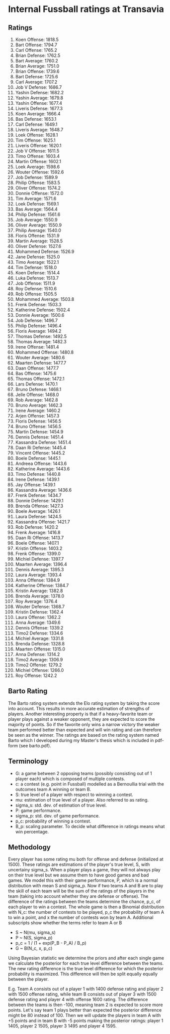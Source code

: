 # Internal Fussball ratings at Transavia
## Ratings
1. Koen Offense: 1818.5 
2. Bart Offense: 1794.7 
3. Carl Offense: 1765.2 
4. Brian Defense: 1762.5 
5. Bart Average: 1760.2 
6. Brian Average: 1751.0 
7. Brian Offense: 1739.6 
8. Bart Defense: 1725.6 
9. Carl Average: 1707.2 
10. Job V Defense: 1686.7 
11. Yashin Defense: 1682.2 
12. Yashin Average: 1679.8 
13. Yashin Offense: 1677.4 
14. Liveris Defense: 1677.3 
15. Koen Average: 1666.4 
16. Bas Defense: 1653.1 
17. Carl Defense: 1649.1 
18. Liveris Average: 1648.7 
19. Loek Offense: 1628.1 
20. Tim Offense: 1625.1 
21. Liveris Offense: 1620.1 
22. Job V Offense: 1611.5 
23. Timo Offense: 1603.4 
24. Martin Offense: 1602.1 
25. Loek Average: 1598.6 
26. Wouter Offense: 1592.6 
27. Job Defense: 1589.9 
28. Philip Offense: 1583.5 
29. Oliver Offense: 1574.2 
30. Donnie Offense: 1572.0 
31. Tim Average: 1571.6 
32. Loek Defense: 1569.1 
33. Bas Average: 1564.4 
34. Philip  Defense: 1561.6 
35. Job Average: 1550.9 
36. Oliver Average: 1550.9 
37. Philip Average: 1540.0 
38. Floris Offense: 1531.9 
39. Martin Average: 1528.5 
40. Oliver Defense: 1527.6 
41. Mohammed Defense: 1526.9 
42. Jane Defense: 1525.0 
43. Timo Average: 1522.1 
44. Tim Defense: 1518.0 
45. Koen Defense: 1514.4 
46. Luka Defense: 1513.7 
47. Job Offense: 1511.9 
48. Roy Defense: 1510.6 
49. Rob Offense: 1505.5 
50. Mohammed Average: 1503.8 
51. Frenk  Defense: 1503.3 
52. Katherine Defense: 1502.4 
53. Donnie Average: 1500.6 
54. Job  Defense: 1496.7 
55. Philip Defense: 1496.4 
56. Floris Average: 1494.2 
57. Thomas Defense: 1492.5 
58. Thomas Average: 1482.3 
59. Irene Offense: 1481.4 
60. Mohammed Offense: 1480.8 
61. Wouter Average: 1480.6 
62. Maarten Defense: 1477.7 
63. Daan Offense: 1477.7 
64. Bas Offense: 1475.6 
65. Thomas Offense: 1472.1 
66. Lars Defense: 1470.1 
67. Bruno Defense: 1468.1 
68. Jelle Offense: 1468.0 
69. Rob Average: 1462.8 
70. Bruno Average: 1462.3 
71. Irene Average: 1460.2 
72. Arjen Offense: 1457.3 
73. Floris Defense: 1456.5 
74. Bruno Offense: 1456.5 
75. Martin Defense: 1454.9 
76. Dennis Defense: 1451.4 
77. Kassandra Defense: 1451.4 
78. Daan Ri Defense: 1445.4 
79. Vincent Offense: 1445.2 
80. Boele Defense: 1445.1 
81. Andreea Offense: 1443.6 
82. Katherine Average: 1443.6 
83. Timo Defense: 1440.8 
84. Irene Defense: 1439.1 
85. Jay Offense: 1439.1 
86. Kassandra Average: 1436.6 
87. Frenk Defense: 1434.7 
88. Donnie Defense: 1429.1 
89. Brenda Offense: 1427.3 
90. Boele Average: 1426.1 
91. Laura Defense: 1424.5 
92. Kassandra Offense: 1421.7 
93. Rob Defense: 1420.2 
94. Frenk Average: 1416.8 
95. Daan Ri Offense: 1413.7 
96. Boele Offense: 1407.1 
97. Kristin Offense: 1403.2 
98. Frenk Offense: 1399.0 
99. Michiel Defense: 1397.7 
100. Maarten Average: 1396.4 
101. Dennis Average: 1395.3 
102. Laura Average: 1393.4 
103. Anna Offense: 1384.9 
104. Katherine Offense: 1384.7 
105. Kristin Average: 1382.8 
106. Brenda Average: 1378.0 
107. Roy Average: 1376.4 
108. Wouter Defense: 1368.7 
109. Kristin Defense: 1362.4 
110. Laura Offense: 1362.2 
111. Anna Average: 1349.6 
112. Dennis Offense: 1339.2 
113. Timo2 Defense: 1334.6 
114. Michiel Average: 1331.8 
115. Brenda Defense: 1328.8 
116. Maarten Offense: 1315.0 
117. Anna Defense: 1314.2 
118. Timo2 Average: 1306.9 
119. Timo2 Offense: 1279.2 
120. Michiel Offense: 1266.0 
121. Roy Offense: 1242.2 

## Barto Rating
The Barto rating system extends the Elo rating system by taking the score into account. This results in more accurate estimation of strengths of players. Another interesting property is that if a heavy-favorite team or player plays against a weaker opponent, they are expected to score the majority of points. So if the favorite only wins a narrow victory the weaker team performed better than expected and will win rating and can therefore be seen as the winner. The ratings are based on the rating system named Barto which I developed during my Master's thesis which is included in pdf-form (see barto.pdf).
## Terminology
- G: a game between 2 opposing teams (possibly consisting out of 1 player each) which is composed of multiple contests.
- c: a contest (e.g. point in Fussball) modelled as a Bernoullia trial with the outcomes team A winning or team B.
- S: true level of a player with respect to winning a contest.
- mu: estimation of true level of a player. Also referred to as rating.
- sigma_s: std. dev. of estimation of true level.
- P: game performance.
- sigma_p: std. dev. of game performance.
- p_c: probability of winning a contest.
- B_p: scaling parameter. To decide what difference in ratings means what win percentage.
## Methodology
Every player has some rating mu both for offense and defense (initialized at 1500). These ratings are estimations of the player's true level, S, with uncertainy sigma_s. When a player plays a game, they will not always play on their true level but we assume them to have good games and bad games. We model this with their game performance, P, which is a normal distribution with mean S and sigma_p. Now if two teams A and B are to play the skill of each team will be the sum of the ratings of the players in the team (taking into account whether they are defense or offense). The difference of the ratings between the teams determine the chance, p_c, of each player to win a contest. The whole game is then a Binomial distribution with N_c: the number of contests to be played, p_c the probability of team A to win a point, and x the number of contests won by team A. Additional subscripts show whether the terms refer to team A or B
- S ~ N(mu, sigma_s)
- P ~ N(S, sigma_p)
- p_c = 1 / (1 + exp(P_B - P_A) / B_p)
- G ~ B(N_c, x, p_c)

Using Bayesian statistic we determine the priors and after each single game we calculate the posterior for each true level difference between the teams. The new rating difference is the true level difference for which the posterior probability is maximized. This difference will then be split equally equally between the player. 

E.g. Team A consists out of a player 1 with 1400 defense rating and player 2 with 1500 offense rating, while team B consists out of player 3 with 1500 defense rating and player 4 with offense 1600 rating. The difference between the teams is then -100, meaning team 2 is expected to score more points. Let's say team 1 plays better than expected the posterior difference might be 80 instead of 100. Then we will update the players in team A with +5 points and in team B with -5 points making the posterior ratings: player 1 1405, player 2 1505, player 3 1495 and player 4 1595.